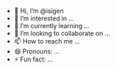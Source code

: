 - 👋 Hi, I’m @isigen
- 👀 I’m interested in ...
- 🌱 I’m currently learning ...
- 💞️ I’m looking to collaborate on ...
- 📫 How to reach me ...
- 😄 Pronouns: ...
- ⚡ Fun fact: ...

<!---
isigen/isigen is a ✨ special ✨ repository because its `README.md` (this file) appears on your GitHub profile.
You can click the Preview link to take a look at your changes.
--->
